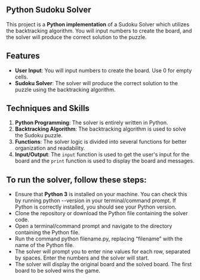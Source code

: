 ## **Python Sudoku Solver**

This project is a **Python implementation** of a Sudoku Solver which utilizes the backtracking algorithm. You will input numbers to create the board, and the solver will produce the correct solution to the puzzle.

## **Features**

- **User Input**: You will input numbers to create the board. Use 0 for empty cells.
- **Sudoku Solver**: The solver will produce the correct solution to the puzzle using the backtracking algorithm.

## **Techniques and Skills**

1. **Python Programming**: The solver is entirely written in Python.
2. **Backtracking Algorithm**: The backtracking algorithm is used to solve the Sudoku puzzle.
3. **Functions**: The solver logic is divided into several functions for better organization and readability.
4. **Input/Output**: The `input` function is used to get the user's input for the board and the `print` function is used to display the board and messages.

## **To run the solver, follow these steps:**

- Ensure that **Python 3** is installed on your machine. You can check this by running python --version in your terminal/command prompt. If Python is correctly installed, you should see your Python version.
- Clone the repository or download the Python file containing the solver code.
- Open a terminal/command prompt and navigate to the directory containing the Python file.
- Run the command python filename.py, replacing “filename” with the name of the Python file.
- The solver will prompt you to enter nine values for each row, separated by spaces. Enter the numbers and the solver will start.
- The solver will display the original board and the solved board. The first board to be solved wins the game.
